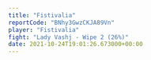 ```yaml
---
title: "Fistivalia"
reportCode: "BNhy3GwzCKJA89Vn"
player: "Fistivalia"
fight: "Lady Vashj - Wipe 2 (26%)"
date: 2021-10-24T19:01:26.673000+00:00
---
```

